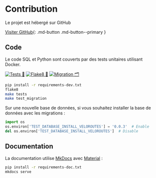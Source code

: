 # Contribution

Le projet est hébergé sur GitHub

[Visiter GitHub](https://github.com/3liz/qgis-veloroutes_voies_vertes-plugin/){: .md-button .md-button--primary }

## Code

Le code SQL et Python sont couverts par des tests unitaires utilisant Docker.

[![Tests 🎳](https://github.com/3liz/qgis-pgmetadata-plugin/workflows/Tests%20%F0%9F%8E%B3/badge.svg)](https://github.com/3liz/qgis-pgmetadata-plugin/actions?query=workflow%3A%22Tests+%F0%9F%8E%B3%22+branch%3Amaster)
[![Flake8 🎳](https://github.com/3liz/qgis-pgmetadata-plugin/workflows/Flake8%20%F0%9F%8E%B3/badge.svg)](https://github.com/3liz/qgis-pgmetadata-plugin/actions?query=workflow%3A%22Flake8+%F0%9F%8E%B3%22+branch%3Amaster)
[![Migration 🗂](https://github.com/3liz/qgis-pgmetadata-plugin/workflows/Migration%20%F0%9F%97%82/badge.svg)](https://github.com/3liz/qgis-pgmetadata-plugin/actions?query=workflow%3A%22Migration+%F0%9F%97%82%22+branch%3Amaster)

```bash
pip install -r requirements-dev.txt
flake8
make tests
make test_migration
```

Sur une nouvelle base de données, si vous souhaitez installer la base de données avec les migrations :

```python
import os
os.environ['TEST_DATABASE_INSTALL_VELOROUTES'] = '0.0.3'  # Enable
del os.environ['TEST_DATABASE_INSTALL_VELOROUTES']  # Disable
```

## Documentation

La documentation utilise [MkDocs](https://www.mkdocs.org/) avec [Material](https://squidfunk.github.io/mkdocs-material/) :

```bash
pip install -r requirements-doc.txt
mkdocs serve
```
